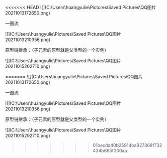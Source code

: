 <<<<<<< HEAD
![](C:\Users\huangyulie\Pictures\Saved Pictures\QQ图片20211013172650.png)

一图流

![](C:\Users\huangyulie\Pictures\Saved Pictures\QQ图片20211013210356.png)



原型链继承：（子元素的原型就是父类型的一个实例）

![](C:\Users\huangyulie\Pictures\Saved Pictures\QQ图片20211015202710.png)

=======
![](C:\Users\huangyulie\Pictures\Saved Pictures\QQ图片20211013172650.png)

一图流

![](C:\Users\huangyulie\Pictures\Saved Pictures\QQ图片20211013210356.png)

原型链继承：（子元素的原型就是父类型的一个实例）

![](C:\Users\huangyulie\Pictures\Saved Pictures\QQ图片20211015202710.png)
>>>>>>> 01becda40b25914ba927868f732434b665f300aa
